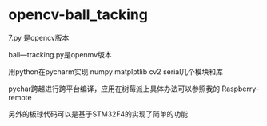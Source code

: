 # opencv-ball_tacking
7.py 是opencv版本

ball—tracking.py是openmv版本

用python在pycharm实现 numpy matplptlib cv2 serial几个模块和库

pychar跨越进行跨平台编译，应用在树莓派上具体办法可以参照我的 Raspberry-remote 

另外的板球代码可以是基于STM32F4的实现了简单的功能
